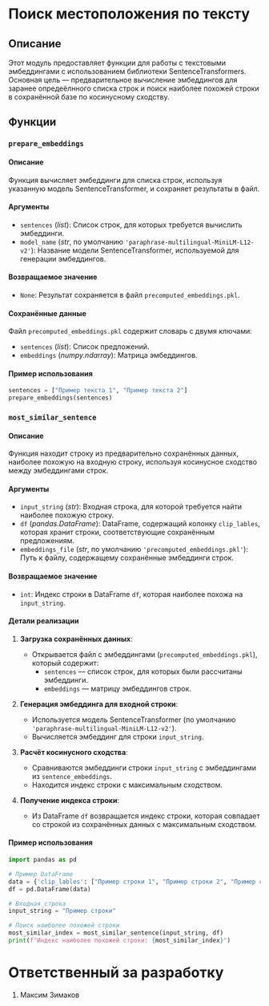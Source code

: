 # Поиск местоположения по тексту

## Описание
Этот модуль предоставляет функции для работы с текстовыми эмбеддингами с использованием библиотеки SentenceTransformers. Основная цель — предварительное вычисление эмбеддингов для заранее опредеёлнного списка строк и поиск наиболее похожей строки в сохранённой базе по косинусному сходству.

## Функции

### `prepare_embeddings`

#### Описание
Функция вычисляет эмбеддинги для списка строк, используя указанную модель SentenceTransformer, и сохраняет результаты в файл.

#### Аргументы
- `sentences` (*list*): Список строк, для которых требуется вычислить эмбеддинги.
- `model_name` (*str*, по умолчанию `'paraphrase-multilingual-MiniLM-L12-v2'`): Название модели SentenceTransformer, используемой для генерации эмбеддингов.

#### Возвращаемое значение
- `None`: Результат сохраняется в файл `precomputed_embeddings.pkl`.

#### Сохранённые данные
Файл `precomputed_embeddings.pkl` содержит словарь с двумя ключами:
- `sentences` (*list*): Список предложений.
- `embeddings` (*numpy.ndarray*): Матрица эмбеддингов.

#### Пример использования
```python
sentences = ["Пример текста 1", "Пример текста 2"]
prepare_embeddings(sentences)
```

### `most_similar_sentence`

#### Описание
Функция находит строку из предварительно сохранённых данных, наиболее похожую на входную строку, используя косинусное сходство между эмбеддингами строк.

#### Аргументы
- `input_string` (*str*): Входная строка, для которой требуется найти наиболее похожую строку.
- `df` (*pandas.DataFrame*): DataFrame, содержащий колонку `clip_lables`, которая хранит строки, соответствующие сохранённым предложениям.
- `embeddings_file` (*str*, по умолчанию `'precomputed_embeddings.pkl'`): Путь к файлу, содержащему сохранённые эмбеддинги строк.

#### Возвращаемое значение
- `int`: Индекс строки в DataFrame `df`, которая наиболее похожа на `input_string`.

#### Детали реализации
1. **Загрузка сохранённых данных**:
   - Открывается файл с эмбеддингами (`precomputed_embeddings.pkl`), который содержит:
     - `sentences` — список строк, для которых были рассчитаны эмбеддинги.
     - `embeddings` — матрицу эмбеддингов строк.

2. **Генерация эмбеддинга для входной строки**:
   - Используется модель SentenceTransformer (по умолчанию `'paraphrase-multilingual-MiniLM-L12-v2'`).
   - Вычисляется эмбеддинг для строки `input_string`.

3. **Расчёт косинусного сходства**:
   - Сравниваются эмбеддинги строки `input_string` с эмбеддингами из `sentence_embeddings`.
   - Находится индекс строки с максимальным сходством.

4. **Получение индекса строки**:
   - Из DataFrame `df` возвращается индекс строки, которая совпадает со строкой из сохранённых данных с максимальным сходством.

#### Пример использования
```python
import pandas as pd

# Пример DataFrame
data = {'clip_lables': ["Пример строки 1", "Пример строки 2", "Пример строки 3"]}
df = pd.DataFrame(data)

# Входная строка
input_string = "Пример строки"

# Поиск наиболее похожей строки
most_similar_index = most_similar_sentence(input_string, df)
print(f"Индекс наиболее похожей строки: {most_similar_index}")
```

# Ответственный за разработку
1. Максим Зимаков